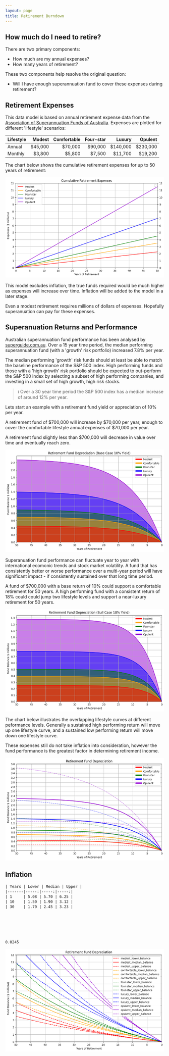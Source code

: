 ```yaml
---
layout: page
title: Retirement Burndown
---
```


## How much do I need to retire?

There are two primary components:

- How much are my annual expenses?
- How many years of retirement?

These two components help resolve the original question:

- Will I have enough superannuation fund to cover these expenses during retirement?

## Retirement Expenses

This data model is based on annual retirement expense data from the [Association of Superannuation Funds of Australia](retirement-planning.md). Expenses are plotted for different 'lifestyle' scenarios:


| Lifestyle | Modest | Comfortable | Four-star | Luxury | Opulent |
|-----------|--:|--:|--:|--:|--:|
| Annual    | $45,000| $70,000| $90,000| $140,000| $230,000 |
| Monthly   | $3,800| $5,800| $7,500| $11,700| $19,200 |




The chart below shows the cumulative retirement expenses for up to 50 years of retirement:




    
![png](images/retirement_6_0.png)
    


This model excludes inflation, the true funds required would be much higher as expenses will increase over time. Inflation will be added to the model in a later stage.

Even a modest retirement requires millions of dollars of expenses. Hopefully superanuation can pay for these expenses.

## Superanuation Returns and Performance

Australian superannuation fund performance has been analysed by [superguide.com.au](https://www.superguide.com.au/comparing-super-funds/super-funds-returns-financial-year). Over a 15 year time period, the median performing superannuation fund (with a 'growth' risk portfolio) increased 7.8% per year. 

The median performing 'growth' risk funds should at least be able to match the baseline performance of the S&P 500 index. High performing funds and those with a 'high growth' risk portfolio should be expected to out-perform the S&P 500 index by selecting a subset of high performing companies, and investing in a small set of high growth, high risk stocks.

> ℹ Over a 30 year time period the S&P 500 index has a median increase of around 12% per year.



Lets start an example with a retirement fund yield or appreciation of 10% per year.

A retirement fund of $700,000 will increase by $70,000 per year, 
enough to cover the comfortable lifestyle annual expenses of $70,000 per year.

A retirement fund slightly less than $700,000 will decrease in value over time and eventually reach zero.




    
![png](images/retirement_14_0.png)
    


Superanuation fund performance can fluctuate year to year with international ecomonic trends and stock market volatility. A fund that has consistently better or worse performance over a multi-year period will have significant impact - if consistently sustained over that long time period.

A fund of $700,000 with a base return of 10% could support a comfortable retirement for 50 years. A high performing fund with a consistent return of 18% could could jump two lifestyle levels and support a near-luxury retirement for 50 years.


    
![png](images/retirement_16_0.png)
    


The chart below illustrates the overlapping lifestyle curves at different peformance levels. Generally a sustained high performing return will move up one lifestyle curve, and a sustained low performing return will move down one lifestyle curve.

These expenses still do not take inflation into consideration, however the fund performance is the greatest factor in determining retirement income.


    
![png](images/retirement_19_0.png)
    


## Inflation

    | Years | Lower | Median | Upper |
    |-------|-----:|-----:|-----:|
    | 1     | 5.08 | 5.70 | 6.25 |
    | 10    | 1.50 | 1.90 | 3.12 |
    | 30    | 1.70 | 2.45 | 3.23 |
    





    0.0245




    
![png](images/retirement_25_0.png)
    

